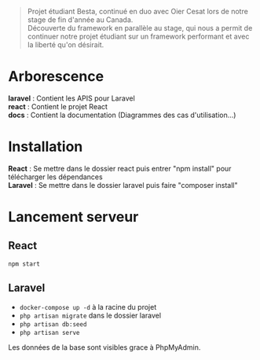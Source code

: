 > Projet étudiant Besta, continué en duo avec Oier Cesat lors de notre stage de fin d'année au Canada.  
> Découverte du framework en parallèle au stage, qui nous a permit de continuer notre projet étudiant sur un framework performant et avec la liberté qu'on désirait.

# Arborescence

**laravel** : Contient les APIS pour Laravel  
**react** : Contient le projet React  
**docs** : Contient la documentation (Diagrammes des cas d'utilisation...)

# Installation

**React** : Se mettre dans le dossier react puis entrer "npm install" pour télécharger les dépendances  
**Laravel** : Se mettre dans le dossier laravel puis faire "composer install"

# Lancement serveur

## React

`npm start`

## Laravel

- `docker-compose up -d` à la racine du projet
- `php artisan migrate` dans le dossier laravel
- `php artisan db:seed`
- `php artisan serve`

Les données de la base sont visibles grace à PhpMyAdmin.
